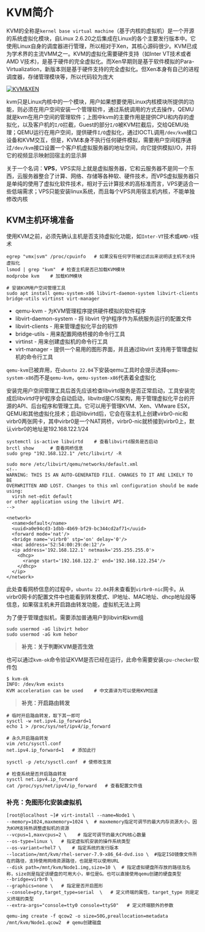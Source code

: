 # KVM简介

KVM的全称是`kernel base virtual machine`（基于内核的虚拟机）是一个开源的系统虚拟化模块，自Linux 2.6.20之后集成在Linux的各个主要发行版本中。它使用Linux自身的调度器进行管理，所以相对于Xen，其核心源码很少。KVM已成为学术界的主流VMM之一。KVM的虚拟化需要硬件支持（如Inter VT技术或者AMD V技术)，是基于硬件的完全虚拟化。而Xen早期则是基于软件模拟的Para-Virtualization，新版本则是基于硬件支持的完全虚拟化。但Xen本身有自己的进程调度器，存储管理模块等，所以代码较为庞大

[![KVM&XEN](https://s1.ax1x.com/2022/11/06/xjtoWR.png)](https://imgse.com/i/xjtoWR)

kvm只是Linux内核中的一个模块，用户如果想要使用Linux内核模块所提供的功能，则必须在用户空间安装一个管理软件，通过系统调用的方式去操作，QEMU就是kvm在用户空间的管理软件；上图中kvm的主要作用是提供CPU和内存的虚拟化，以及客户机的`I/O`拦截，Guest的部分`I/O`被KVM拦截后，交给QEMU处理；QEMU运行在用户空间，提供硬件`I/O`虚拟化，通过IOCTL调用`/dev/kvm`接口设备和KVM交互，但是，KVM本身不执行任何硬件模拟，需要用户空间程序通过`/dev/kvm`接口设置一个客户机虚拟服务器的地址空间，向它提供模拟I/O，并将它的视频显示映射回宿主的显示屏

关于一个名词：**VPS**，VPS实际上就是虚拟服务器，它和云服务器不是同一个东西，云服务器整合了计算、网络、存储等各种软、硬件技术，而VPS虚拟服务器只是单纯的使用了虚拟化软件技术，相对于云计算技术的高标准而言，VPS更适合一些低端需求；VPS只能安装linux系统，而且每个VPS共用宿主机内核，不能单独修改内核

## KVM主机环境准备

使用KVM之前，必须先确认主机是否支持虚拟化功能，如`Inter-VT`技术或`AMD-V`技术

```shell
egrep "vmx|svm" /proc/cpuinfo	# 如果没有任何字符被过滤出来说明该主机不支持虚拟化
lsmod | grep "kvm"	# 检查主机是否已加载KVM模块
modprobe kvm	# 加载KVM模块

# 安装KVM用户空间管理工具
sudo apt install qemu-system-x86 libvirt-daemon-system libvirt-clients bridge-utils virtinst virt-manager
```

- qemu-kvm - 为KVM管理程序提供硬件模拟的软件程序
- libvirt-daemon-system - 将 libvirt 守护程序作为系统服务运行的配置文件
- libvirt-clients - 用来管理虚拟化平台的软件
- bridge-utils - 用来配置网络桥接的命令行工具
- virtinst - 用来创建虚拟机的命令行工具
- virt-manager - 提供一个易用的图形界面，并且通过libvirt 支持用于管理虚拟机的命令行工具

`qemu-kvm`已被弃用，在`ubuntu 22.04`下安装qemu工具时会提示选择`qemu-system-x86`而不是`qemu-kvm`，`qemu-system-x86`代表着全虚拟化

安装完用户空间管理工具后首先应该检查libvirtd服务是否正常启动，工具安装完成后libvirtd守护程序会自动启动，libvitrd是C/S架构，用于管理虚拟化平台的开源的API、后台程序和管理工具。它可以用于管理KVM、Xen、VMware ESX，QEMU和其他虚拟化技术；启动libvirtd后，它会在宿主机上创建virbr0-nic和virbr0两张网卡，其中virbr0是一个NAT网桥，virbr0-nic就桥接到virbr0上，默认virbr0的地址是192.168.122.1/24

```shell
systemctl is-active libvirtd	# 查看libvirtd服务是否启动
brctl show		# 查看网桥信息
sudo grep "192.168.122.1" /etc/libvirt/ -R

sudo more /etc/libvirt/qemu/networks/default.xml
<!--
WARNING: THIS IS AN AUTO-GENERATED FILE. CHANGES TO IT ARE LIKELY TO BE
OVERWRITTEN AND LOST. Changes to this xml configuration should be made using:
  virsh net-edit default
or other application using the libvirt API.
-->

<network>
  <name>default</name>
  <uuid>a0e94cd3-1dbb-4b69-bf29-bc344cd2af71</uuid>
  <forward mode='nat'/>
  <bridge name='virbr0' stp='on' delay='0'/>
  <mac address='52:54:00:29:de:12'/>
  <ip address='192.168.122.1' netmask='255.255.255.0'>
    <dhcp>
      <range start='192.168.122.2' end='192.168.122.254'/>
    </dhcp>
  </ip>
</network>
```

此处查看网桥信息的过程中，`ubuntu 22.04`并未查看到`virbr0-nic`网卡。从virbr0网卡的配置文件中也能看到转发模式、IP地址、MAC地址、dhcp地址段等信息，如果宿主机未开启路由转发功能，虚拟机无法上网

为了便于管理虚拟机，需要添加普通用户到libvirt和kvm组

```shell
sudo usermod -aG libvirt hebor
sudo usermod -aG kvm hebor
```

> **补充：关于判断KVM是否生效**

也可以通过`kvm-ok`命令验证KVM是否已经在运行，此命令需要安装`cpu-checker`软件包

```shell
$ kvm-ok
INFO: /dev/kvm exists
KVM acceleration can be used	# 中文直译为可以使用KVM加速
```

> **补充：开启路由转发**

```shell
# 临时开启路由转发，取下其一即可
sysctl -w net.ipv4.ip_forward=1
echo 1 > /proc/sys/net/ipv4/ip_forward

# 永久开启路由转发
vim /etc/sysctl.conf
net.ipv4.ip_forward=1   # 添加此行

sysctl -p /etc/sysctl.conf  # 使修改生效

# 检查系统是否开启路由转发
sysctl net.ipv4.ip_forward
cat /proc/sys/net/ipv4/ip_forward   # 查看配置文件值
```

### 补充：免图形化安装虚拟机

```shell
[root@localhost ~]# virt-install --name=Node1 \
--memory=1024,maxmemory=1024 \  # maxmemory指定可调节的最大内存资源大小，因为KVM支持热调整虚拟机的资源
--vcpus=1,maxvcpus=2 \    # 指定可调节的最大CPU核心数量
--os-type=linux \   # 指定虚拟机安装的操作系统类型
--os-variant=rhel7 \    # 指定系统的发行版本
--location=/mnt/kvm/rhel-server-7.9-x86_64-dvd.iso \  #指定ISO镜像文件所在的路径，支持使用网络资源路径，也就是可以使用URL
--disk path=/mnt/kvm/Node1.img,size=10 \  # 指定虚拟硬盘所存放的路径及名称，size则是指定该硬盘的可用大小，单位是G。也可以直接使用qemu创建的硬盘类型
--bridge=virbr0 \
--graphics=none \   # 指定是否开启图形
--console=pty,target_type=serial  \   # 定义终端的属性，target_type 则是定义终端的类型
--extra-args="console=tty0 console=ttyS0"   # 定义终端额外的参数

qemu-img create -f qcow2 -o size=50G,preallocation=metadata /mnt/kvm/Node1.qcow2  # qemu创建磁盘
```